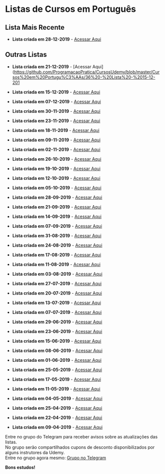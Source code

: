 # Listas de Cursos em Português

## Lista Mais Recente

  - **Lista criada em 28-12-2019** - [Acessar Aqui](https://github.com/ProgramacaoPratica/CursosUdemy/blob/master/Cursos%20em%20Portugu%C3%AAs/38%20-%20Lista%20-%2028-12-2019.md)
  
## Outras Listas

  - **Lista criada em 21-12-2019** - [Acessar Aqui](https://github.com/ProgramacaoPratica/CursosUdemy/blob/master/Cursos%20em%20Portugu%C3%AAs/36%20-%20Lista%20-%2015-12-201

  - **Lista criada em 15-12-2019** - [Acessar Aqui](https://github.com/ProgramacaoPratica/CursosUdemy/blob/master/Cursos%20em%20Portugu%C3%AAs/36%20-%20Lista%20-%2015-12-2019.md)

  - **Lista criada em 07-12-2019** - [Acessar Aqui](https://github.com/ProgramacaoPratica/CursosUdemy/blob/master/Cursos%20em%20Portugu%C3%AAs/35%20-%20Lista%20-%2007-12-2019.md)

  - **Lista criada em 30-11-2019** - [Acessar Aqui](https://github.com/ProgramacaoPratica/CursosUdemy/blob/master/Cursos%20em%20Portugu%C3%AAs/34%20-%20Lista%20-%2030-11-2019.md)

  - **Lista criada em 23-11-2019** - [Acessar Aqui](https://github.com/ProgramacaoPratica/CursosUdemy/blob/master/Cursos%20em%20Portugu%C3%AAs/33%20-%20Lista%20-%2023-11-2019.md)
  
  - **Lista criada em 18-11-2019** - [Acessar Aqui](https://github.com/ProgramacaoPratica/CursosUdemy/blob/master/Cursos%20em%20Portugu%C3%AAs/32%20-%20Lista%20-%2018-11-2019.md)

  - **Lista criada em 09-11-2019** - [Acessar Aqui](https://github.com/ProgramacaoPratica/CursosUdemy/blob/master/Cursos%20em%20Portugu%C3%AAs/31%20-%20Lista%20-%2009-11-2019.md)

  - **Lista criada em 02-11-2019** - [Acessar Aqui](https://github.com/ProgramacaoPratica/CursosUdemy/blob/master/Cursos%20em%20Portugu%C3%AAs/30%20-%20Lista%20-%2002-11-2019.md)

  - **Lista criada em 26-10-2019** - [Acessar Aqui](https://github.com/ProgramacaoPratica/CursosUdemy/blob/master/Cursos%20em%20Portugu%C3%AAs/29%20-%20Lista%20-%2026-10-2019.md)
  
  - **Lista criada em 19-10-2019** - [Acessar Aqui](https://github.com/ProgramacaoPratica/CursosUdemy/blob/master/Cursos%20em%20Portugu%C3%AAs/28%20-%20Lista%20-%2019-10-2019.md)

  - **Lista criada em 12-10-2019** - [Acessar Aqui](https://github.com/ProgramacaoPratica/CursosUdemy/blob/master/Cursos%20em%20Portugu%C3%AAs/27%20-%20Lista%20-%2012-10-2019.md)

  - **Lista criada em 05-10-2019** - [Acessar Aqui](https://github.com/ProgramacaoPratica/CursosUdemy/blob/master/Cursos%20em%20Portugu%C3%AAs/26%20-%20Lista%20-%2005-10-2019.md)

  - **Lista criada em 28-09-2019** - [Acessar Aqui](https://github.com/ProgramacaoPratica/CursosUdemy/blob/master/Cursos%20em%20Portugu%C3%AAs/25%20-%20Lista%20-%2028-09-2019.md)

  - **Lista criada em 21-09-2019** - [Acessar Aqui](https://github.com/ProgramacaoPratica/CursosUdemy/blob/master/Cursos%20em%20Portugu%C3%AAs/24%20-%20Lista%20-%2021-09-2019.md)

  - **Lista criada em 14-09-2019** - [Acessar Aqui](https://github.com/ProgramacaoPratica/CursosUdemy/blob/master/Cursos%20em%20Portugu%C3%AAs/23%20-%20Lista%20-%2014-09-2019.md)

  - **Lista criada em 07-09-2019** - [Acessar Aqui](https://github.com/ProgramacaoPratica/CursosUdemy/blob/master/Cursos%20em%20Portugu%C3%AAs/22%20-%20Lista%20-%2007-09-2019.md)

  - **Lista criada em 31-08-2019** - [Acessar Aqui](https://github.com/ProgramacaoPratica/CursosUdemy/blob/master/Cursos%20em%20Portugu%C3%AAs/21%20-%20Lista%20-%2031-08-2019.md)

  - **Lista criada em 24-08-2019** - [Acessar Aqui](https://github.com/ProgramacaoPratica/CursosUdemy/blob/master/Cursos%20em%20Portugu%C3%AAs/20%20-%20Lista%20-%2024-08-2019.md)

  - **Lista criada em 17-08-2019** - [Acessar Aqui](https://github.com/ProgramacaoPratica/CursosUdemy/blob/master/Cursos%20em%20Portugu%C3%AAs/19%20-%20Lista%20-%2017-08-2019.md)

  - **Lista criada em 11-08-2019** - [Acessar Aqui](https://github.com/ProgramacaoPratica/CursosUdemy/blob/master/Cursos%20em%20Portugu%C3%AAs/18%20-%20Lista%20-%2011-08-2019.md)
  
  - **Lista criada em 03-08-2019** - [Acessar Aqui](https://github.com/ProgramacaoPratica/CursosUdemy/blob/master/Cursos%20em%20Portugu%C3%AAs/17%20-%20Lista%20-%2003-08-2019.md)

  - **Lista criada em 27-07-2019** - [Acessar Aqui](https://github.com/ProgramacaoPratica/CursosUdemy/blob/master/Cursos%20em%20Portugu%C3%AAs/16%20-%20Lista%20-%2027-07-2019.md)

  - **Lista criada em 20-07-2019** - [Acessar Aqui](https://github.com/ProgramacaoPratica/CursosUdemy/blob/master/Cursos%20em%20Portugu%C3%AAs/15%20-%20Lista%20-%2020-07-2019.md)

  - **Lista criada em 13-07-2019** - [Acessar Aqui](https://github.com/ProgramacaoPratica/CursosUdemy/blob/master/Cursos%20em%20Portugu%C3%AAs/14%20-%20Lista%20-%2013-07-2019.md)

  - **Lista criada em 07-07-2019** - [Acessar Aqui](https://github.com/ProgramacaoPratica/CursosUdemy/blob/master/Cursos%20em%20Portugu%C3%AAs/13%20-%20Lista%20-%2007-07-2019.md)
  
  - **Lista criada em 29-06-2019** - [Acessar Aqui](https://github.com/ProgramacaoPratica/CursosUdemy/blob/master/Cursos%20em%20Portugu%C3%AAs/12%20-%20Lista%20-%2029-06-2019.md)
  
  - **Lista criada em 23-06-2019** - [Acessar Aqui](https://github.com/ProgramacaoPratica/CursosUdemy/blob/master/Cursos%20em%20Portugu%C3%AAs/11%20-%20Lista%20-%2023-06-2019.md)
  
  - **Lista criada em 15-06-2019** - [Acessar Aqui](https://github.com/ProgramacaoPratica/CursosUdemy/blob/master/Cursos%20em%20Portugu%C3%AAs/10%20-%20Lista%20-%2015-06-2019.md)
  
  - **Lista criada em 08-06-2019** - [Acessar Aqui](https://github.com/ProgramacaoPratica/CursosUdemy/blob/master/Cursos%20em%20Portugu%C3%AAs/09%20-%20Lista%20-%2008-06-2019.md)
  
  - **Lista criada em 01-06-2019** - [Acessar Aqui](https://github.com/ProgramacaoPratica/CursosUdemy/blob/master/Cursos%20em%20Portugu%C3%AAs/08%20-%20Lista%20-%2001-06-2019.md)
  
  - **Lista criada em 25-05-2019** - [Acessar Aqui](https://github.com/ProgramacaoPratica/CursosUdemy/blob/master/Cursos%20em%20Portugu%C3%AAs/07%20-%20Lista%20-%2025-05-2019.md)
  
  - **Lista criada em 17-05-2019** - [Acessar Aqui](https://github.com/ProgramacaoPratica/CursosUdemy/blob/master/Cursos%20em%20Portugu%C3%AAs/06%20-%20Lista%20-%2017-05-2019.md)
  
  - **Lista criada em 11-05-2019** - [Acessar Aqui](https://github.com/ProgramacaoPratica/CursosUdemy/blob/master/Cursos%20em%20Portugu%C3%AAs/05%20-%20Lista%20-%2011-05-2019.md)
  
  - **Lista criada em 04-05-2019** - [Acessar Aqui](https://github.com/ProgramacaoPratica/CursosUdemy/blob/master/Cursos%20em%20Portugu%C3%AAs/04%20-%20Lista%20-%2004-05-2019.md)
  
  - **Lista criada em 25-04-2019** - [Acessar Aqui](https://github.com/ProgramacaoPratica/CursosUdemy/blob/master/Cursos%20em%20Portugu%C3%AAs/03%20-%20Lista%20-%2025-04-2019.md)
  
  - **Lista criada em 22-04-2019** - [Acessar Aqui](https://github.com/ProgramacaoPratica/CursosUdemy/blob/master/Cursos%20em%20Portugu%C3%AAs/02%20-%20Lista%20-%2022-04-2019.md)
  
  - **Lista criada em 09-04-2019** - [Acessar Aqui](https://github.com/ProgramacaoPratica/CursosUdemy/blob/master/Cursos%20em%20Portugu%C3%AAs/01%20-%20Lista%20-%2009-04-2019.md)
  
Entre no grupo do Telegram para receber avisos sobre as atualizações das listas.  
No grupo serão compartilhados cupons de desconto disponibilizados por alguns instrutores da Udemy.  
Entre no grupo agora mesmo: [Grupo no Telegram](http://bit.ly/2UvKbVX)

**Bons estudos!**
